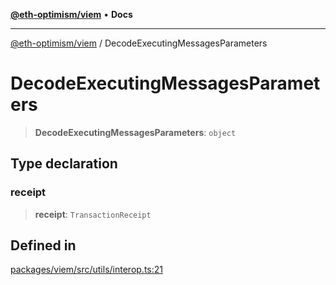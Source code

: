 [**@eth-optimism/viem**](../README.md) • **Docs**

***

[@eth-optimism/viem](../README.md) / DecodeExecutingMessagesParameters

# DecodeExecutingMessagesParameters

> **DecodeExecutingMessagesParameters**: `object`

## Type declaration

### receipt

> **receipt**: `TransactionReceipt`

## Defined in

[packages/viem/src/utils/interop.ts:21](https://github.com/ethereum-optimism/ecosystem/blob/c6de7f1b878b611a9ec2ae09ccf5f2ca7cfa2bce/packages/viem/src/utils/interop.ts#L21)
